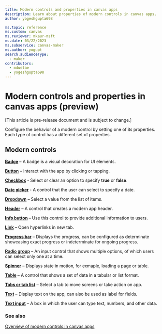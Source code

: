 ```yaml
---
title: Modern controls and properties in canvas apps
description: Learn about properties of modern controls in canvas apps.
author: yogeshgupta698

ms.topic: reference
ms.custom: canvas
ms.reviewer: mkaur-msft
ms.date: 03/22/2023
ms.subservice: canvas-maker
ms.author: yogupt
search.audienceType:
  - maker
contributors:
  - mduelae
  - yogeshgupta698
---
```


# Modern controls and properties in canvas apps (preview)

[This article is pre-release document and is subject to change.]

Configure the behavior of a modern control by setting one of its properties. Each type of control has a different set of properties.


## Modern controls

**[Badge](modern-controls-badge.md)** – A badge is a visual decoration for UI elements.

**[Button](modern-control-button.md)** – Interact with the app by clicking or tapping.

**[Checkbox](modern-control-checkbox.md)** - Select or clear an option to specify **true** or **false**.

**[Date picker](modern-controls-date-picker.md)** - A control that the user can select to specify a date.

**[Dropdown](modern-control-dropdown.md)** – Select a value from the list of items.

**[Header](modern-controls-header.md)** – A control that creates a modern app header.

**[Info button](modern-control-info-button.md)** – Use this control to provide additional information to users.

**[Link](modern-control-link.md)** – Open hyperlinks in new tab.

**[Progress bar](modern-control-progress-bar.md)** – Displays the progress, can be configured as determinate showcasing exact progress or indeterminate for ongoing progress.

**[Radio group](modern-controls-radio-group.md)** – An input control that shows multiple options, of which users can select only one at a time.

**[Spinner](modern-control-spinner.md)** – Displays state in motion, for exmaple, loading a page or table.

**[Table](modern-control-table.md)** – A control that shows a set of data in a tabular or list format.

**[Tabs or tab list](modern-control-tabs-or-tabs-list.md)** – Select a tab to move screens or take action on app.

**[Text](modern-control-text.md)** – Display text on the app, can also be used as label for fields.

**[Text input](modern-control-text-input.md)** – A box in which the user can type text, numbers, and other data.



### See also
[Overview of modern controls in canvas apps](overview-modern-controls.md)




